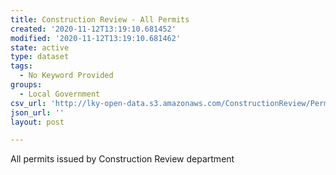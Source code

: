 ```yaml
---
title: Construction Review - All Permits
created: '2020-11-12T13:19:10.681452'
modified: '2020-11-12T13:19:10.681462'
state: active
type: dataset
tags:
  - No Keyword Provided
groups:
  - Local Government
csv_url: 'http://lky-open-data.s3.amazonaws.com/ConstructionReview/Permit_History.csv'
json_url: ''
layout: post

---
```

<p>All permits issued by Construction Review department</p>

